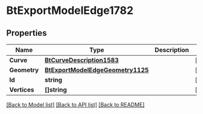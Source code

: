 # BtExportModelEdge1782

## Properties

Name | Type | Description | Notes
------------ | ------------- | ------------- | -------------
**Curve** | [**BtCurveDescription1583**](BTCurveDescription-1583.md) |  | [optional] 
**Geometry** | [**BtExportModelEdgeGeometry1125**](BTExportModelEdgeGeometry-1125.md) |  | [optional] 
**Id** | **string** |  | [optional] 
**Vertices** | **[]string** |  | [optional] 

[[Back to Model list]](../README.md#documentation-for-models) [[Back to API list]](../README.md#documentation-for-api-endpoints) [[Back to README]](../README.md)


